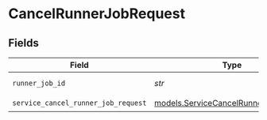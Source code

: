 # CancelRunnerJobRequest


## Fields

| Field                                                                              | Type                                                                               | Required                                                                           | Description                                                                        |
| ---------------------------------------------------------------------------------- | ---------------------------------------------------------------------------------- | ---------------------------------------------------------------------------------- | ---------------------------------------------------------------------------------- |
| `runner_job_id`                                                                    | *str*                                                                              | :heavy_check_mark:                                                                 | runner job ID                                                                      |
| `service_cancel_runner_job_request`                                                | [models.ServiceCancelRunnerJobRequest](../models/servicecancelrunnerjobrequest.md) | :heavy_check_mark:                                                                 | Input                                                                              |
